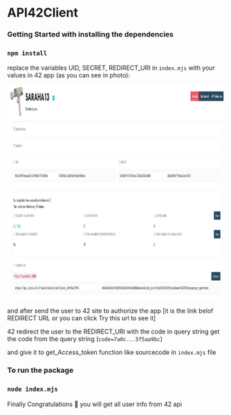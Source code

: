 # API42Client

### Getting Started with installing the dependencies

### `npm install`

replace the variables UID, SECRET, REDIRECT_URI in `index.mjs` with your values in 42 app (as you can see in photo):

<img alt="42 app screen shot" align="middle" height = "500" weight = "500" src="https://github.com/kirwa-KO/API42Client/blob/main/42-screen-shot.jpeg">

and after send the user to 42 site to authorize the app [it is the link belof REDIRECT URL or you can click Try this url to see it]

42 redirect the user to the REDIRECT_URI with the code in query string
get the code from the query string (`code=7a0c...5f5aa9bc`)

and give it to get_Access_token function like sourcecode in `index.mjs` file

### To run the package
### `node index.mjs`

Finally Congratulations 🎉 you will get all user info from 42 api
